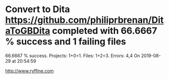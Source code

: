 # Convert to Dita https://github.com/philiprbrenan/DitaToGBDita  completed with 66.6667 % success and 1 failing files

66.6667 % success. Projects: 1+0=1.  Files: 1+2=3. Errors: 4,4  On 2019-08-29 at 20:54:59





http://www.ryffine.com
